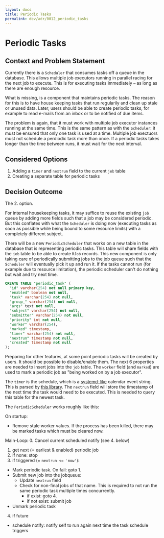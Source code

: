 ```yaml
---
layout: docs
title: Periodic Tasks
permalink: dev/adr/0012_periodic_tasks
---
```


# Periodic Tasks

## Context and Problem Statement

Currently there is a `Scheduler` that consumes tasks off a queue in
the database. This allows multiple job executors running in parallel
racing for the next job to execute. This is for executing tasks
immediately – as long as there are enough resource.

What is missing, is a component that maintains periodic tasks. The
reason for this is to have house keeping tasks that run regularily and
clean up stale or unused data. Later, users should be able to create
periodic tasks, for example to read e-mails from an inbox or to be
notified of due items.

The problem is again, that it must work with multiple job executor
instances running at the same time. This is the same pattern as with
the `Scheduler`: it must be ensured that only one task is used at a
time. Multiple job exectuors must not schedule a perdiodic task more
than once. If a periodic tasks takes longer than the time between
runs, it must wait for the next interval.


## Considered Options

1. Adding a `timer` and `nextrun` field to the current `job` table
2. Creating a separate table for periodic tasks

## Decision Outcome

The 2. option.

For internal housekeeping tasks, it may suffice to reuse the existing
`job` queue by adding more fields such that a job may be considered
periodic. But this conflates with what the `Scheduler` is doing now
(executing tasks as soon as possible while being bound to some
resource limits) with a completely different subject.

There will be a new `PeriodicScheduler` that works on a new table in
the database that is representing periodic tasks. This table will
share fields with the `job` table to be able to create `RJob` records.
This new component is only taking care of periodically submitting jobs
to the job queue such that the `Scheduler` will eventually pick it up
and run it. If the tasks cannot run (for example due to resource
limitation), the periodic scheduler can't do nothing but wait and try
next time.

```sql
CREATE TABLE "periodic_task" (
  "id" varchar(254) not null primary key,
  "enabled" boolean not null,
  "task" varchar(254) not null,
  "group_" varchar(254) not null,
  "args" text not null,
  "subject" varchar(254) not null,
  "submitter" varchar(254) not null,
  "priority" int not null,
  "worker" varchar(254),
  "marked" timestamp,
  "timer" varchar(254) not null,
  "nextrun" timestamp not null,
  "created" timestamp not null
);
```

Preparing for other features, at some point periodic tasks will be
created by users. It should be possible to disable/enable them. The
next 6 properties are needed to insert jobs into the `job` table. The
`worker` field (and `marked`) are used to mark a periodic job as
"being worked on by a job executor".

The `timer` is the schedule, which is a
[systemd-like](https://man.cx/systemd.time#heading7) calendar event
string. This is parsed by [this
library](https://github.com/eikek/calev). The `nextrun` field will
store the timestamp of the next time the task would need to be
executed. This is needed to query this table for the newest task.

The `PeriodicScheduler` works roughly like this:

On startup:
- Remove stale worker values. If the process has been killed, there
  may be marked tasks which must be cleared now.

Main-Loop:
0. Cancel current scheduled notify (see 4. below)
1. get next (= earliest & enabled) periodic job
2. if none: stop
3. if triggered (= `nextrun <= 'now'`):
  - Mark periodic task. On fail: goto 1.
  - Submit new job into the jobqueue:
    - Update `nextrun` field
    - Check for non-final jobs of that name. This is required to not
      run the same periodic task multiple times concurrently.
      - if exist: goto 4.
      - if not exist: submit job
  - Unmark periodic task
4. if future
  - schedule notify: notify self to run again next time the task
    schedule triggers
